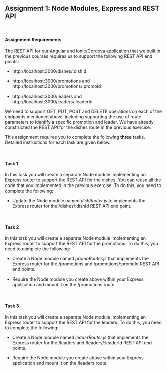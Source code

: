 ## Assignment 1: Node Modules, Express and REST API

&nbsp;    

#### **Assignment Requirements**

The REST API for our Angular and Ionic/Cordova application that we built in the previous courses requires us to support the following REST API end points:

* http://localhost:3000/dishes/:dishId

* http://localhost:3000/promotions and http://localhost:3000/promotions/:promoId

* http://localhost:3000/leaders and http://localhost:3000/leaders/:leaderId

We need to support GET, PUT, POST and DELETE operations on each of the endpoints mentioned above, including supporting the use of route parameters to identify a specific promotion and leader. We have already constructed the REST API for the dishes route in the previous exercise.

This assignment requires you to complete the following **three** tasks. Detailed instructions for each task are given below.

&nbsp;

#### **Task 1**

In this task you will create a separate Node module implementing an Express router to support the REST API for the dishes. You can reuse all the code that you implemented in the previous exercise. To do this, you need to complete the following:

* Update the Node module named *dishRouter.js* to implements the Express router for the /dishes/:dishId REST API end point.

&nbsp;

#### **Task 2**

In this task you will create a separate Node module implementing an Express router to support the REST API for the promotions. To do this, you need to complete the following:

* Create a Node module named *promoRouter.js* that implements the Express router for the /promotions and /promotions/:promoId REST API end points.

* Require the Node module you create above within your Express application and mount it on the /promotions route.

&nbsp;

#### **Task 3**

In this task you will create a separate Node module implementing an Express router to support the REST API for the leaders. To do this, you need to complete the following:

* Create a Node module named *leaderRouter.js* that implements the Express router for the /leaders  and /leaders/:leaderId REST API end points.

* Require the Node module you create above within your Express application and mount it on the /leaders route.

